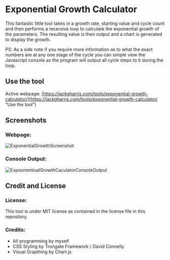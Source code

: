 # Exponential Growth Calculator
This fantastic little tool takes in a growth rate, starting value and cycle count and then performs a recersive loop to calculate the exponential growth of the parameters.
The resulting value is then output and a chart is generated to display the growth. 

PS: As a side note if you require more information as to what the exact numbers are at any one stage of the cycle you can simple view the Javascript console as the program
will output all cycle steps to it during the loop.


## Use the tool
Active webpage:
[https://jackgharris.com/tools/exponential-growth-calculator/](https://jackgharris.com/tools/exponential-growth-calculator/ "Use the tool")

## Screenshots
### Webpage:
![ExponentialGrowthScreenshot](https://user-images.githubusercontent.com/79175344/164461620-21051539-3b4f-4663-b202-fb11b8613cf3.png)

### Console Output:
![ExpoonentiualGrowthCaculatorConsoleOutput](https://user-images.githubusercontent.com/79175344/164461936-405b7bde-c359-4f8c-9515-218d9e0f2435.png)


## Credit and License

### License:
This tool is under MIT license as contained in the license file in this repository.

### Credits:
- All programming by myself
- CSS Styling by Trongate Framework / David Connelly 
- Visual Grapthing by Chart.js
